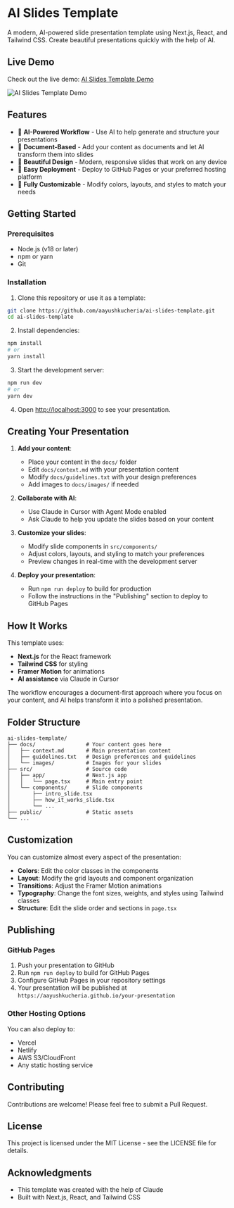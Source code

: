 # AI Slides Template

A modern, AI-powered slide presentation template using Next.js, React, and Tailwind CSS. Create beautiful presentations quickly with the help of AI.

## Live Demo

Check out the live demo: [AI Slides Template Demo](https://aayushkucheria.github.io/ai-slides-template/)

![AI Slides Template Demo](https://via.placeholder.com/800x400?text=AI+Slides+Template)

## Features

- 🧠 **AI-Powered Workflow** - Use AI to help generate and structure your presentations
- 📑 **Document-Based** - Add your content as documents and let AI transform them into slides
- 🎨 **Beautiful Design** - Modern, responsive slides that work on any device
- 🚀 **Easy Deployment** - Deploy to GitHub Pages or your preferred hosting platform
- 🔧 **Fully Customizable** - Modify colors, layouts, and styles to match your needs

## Getting Started

### Prerequisites

- Node.js (v18 or later)
- npm or yarn
- Git

### Installation

1. Clone this repository or use it as a template:

```bash
git clone https://github.com/aayushkucheria/ai-slides-template.git
cd ai-slides-template
```

2. Install dependencies:

```bash
npm install
# or
yarn install
```

3. Start the development server:

```bash
npm run dev
# or
yarn dev
```

4. Open [http://localhost:3000](http://localhost:3000) to see your presentation.

## Creating Your Presentation

1. **Add your content**:
   - Place your content in the `docs/` folder
   - Edit `docs/context.md` with your presentation content
   - Modify `docs/guidelines.txt` with your design preferences
   - Add images to `docs/images/` if needed

2. **Collaborate with AI**:
   - Use Claude in Cursor with Agent Mode enabled
   - Ask Claude to help you update the slides based on your content

3. **Customize your slides**:
   - Modify slide components in `src/components/`
   - Adjust colors, layouts, and styling to match your preferences
   - Preview changes in real-time with the development server

4. **Deploy your presentation**:
   - Run `npm run deploy` to build for production
   - Follow the instructions in the "Publishing" section to deploy to GitHub Pages

## How It Works

This template uses:

- **Next.js** for the React framework
- **Tailwind CSS** for styling
- **Framer Motion** for animations
- **AI assistance** via Claude in Cursor

The workflow encourages a document-first approach where you focus on your content, and AI helps transform it into a polished presentation.

## Folder Structure

```
ai-slides-template/
├── docs/                # Your content goes here
│   ├── context.md       # Main presentation content
│   ├── guidelines.txt   # Design preferences and guidelines
│   └── images/          # Images for your slides
├── src/                 # Source code
│   ├── app/             # Next.js app 
│   │   └── page.tsx     # Main entry point
│   └── components/      # Slide components
│       ├── intro_slide.tsx
│       ├── how_it_works_slide.tsx
│       └── ...
├── public/              # Static assets
└── ...
```

## Customization

You can customize almost every aspect of the presentation:

- **Colors**: Edit the color classes in the components
- **Layout**: Modify the grid layouts and component organization
- **Transitions**: Adjust the Framer Motion animations
- **Typography**: Change the font sizes, weights, and styles using Tailwind classes
- **Structure**: Edit the slide order and sections in `page.tsx`

## Publishing

### GitHub Pages

1. Push your presentation to GitHub
2. Run `npm run deploy` to build for GitHub Pages
3. Configure GitHub Pages in your repository settings
4. Your presentation will be published at `https://aayushkucheria.github.io/your-presentation`

### Other Hosting Options

You can also deploy to:
- Vercel
- Netlify
- AWS S3/CloudFront
- Any static hosting service

## Contributing

Contributions are welcome! Please feel free to submit a Pull Request.

## License

This project is licensed under the MIT License - see the LICENSE file for details.

## Acknowledgments

- This template was created with the help of Claude
- Built with Next.js, React, and Tailwind CSS 